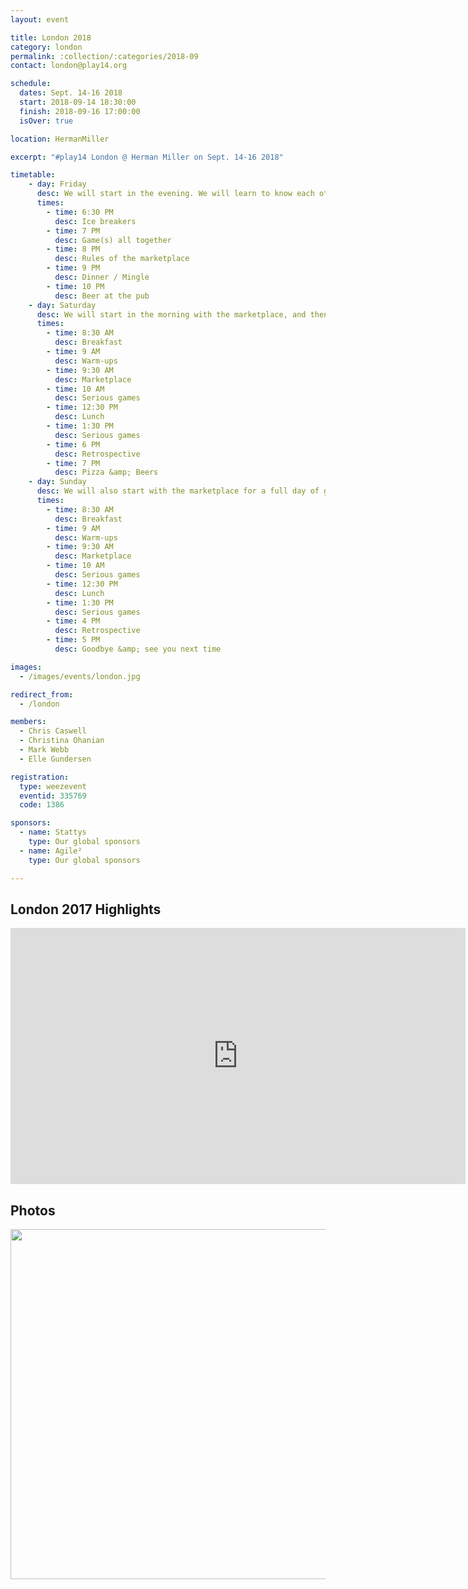 ```yaml
---
layout: event

title: London 2018
category: london
permalink: :collection/:categories/2018-09
contact: london@play14.org

schedule:
  dates: Sept. 14-16 2018
  start: 2018-09-14 18:30:00
  finish: 2018-09-16 17:00:00
  isOver: true

location: HermanMiller

excerpt: "#play14 London @ Herman Miller on Sept. 14-16 2018"

timetable:
    - day: Friday
      desc: We will start in the evening. We will learn to know each other and share a nice dinner all together.
      times:
        - time: 6:30 PM
          desc: Ice breakers
        - time: 7 PM
          desc: Game(s) all together
        - time: 8 PM
          desc: Rules of the marketplace
        - time: 9 PM
          desc: Dinner / Mingle
        - time: 10 PM
          desc: Beer at the pub
    - day: Saturday
      desc: We will start in the morning with the marketplace, and then we will play games all day long.
      times:
        - time: 8:30 AM
          desc: Breakfast
        - time: 9 AM
          desc: Warm-ups
        - time: 9:30 AM
          desc: Marketplace
        - time: 10 AM
          desc: Serious games
        - time: 12:30 PM
          desc: Lunch
        - time: 1:30 PM
          desc: Serious games
        - time: 6 PM
          desc: Retrospective
        - time: 7 PM
          desc: Pizza &amp; Beers
    - day: Sunday
      desc: We will also start with the marketplace for a full day of games. Whoever needs to catch a plane can leave earlier.
      times:
        - time: 8:30 AM
          desc: Breakfast
        - time: 9 AM
          desc: Warm-ups
        - time: 9:30 AM
          desc: Marketplace
        - time: 10 AM
          desc: Serious games
        - time: 12:30 PM
          desc: Lunch
        - time: 1:30 PM
          desc: Serious games
        - time: 4 PM
          desc: Retrospective
        - time: 5 PM
          desc: Goodbye &amp; see you next time

images:
  - /images/events/london.jpg

redirect_from:
  - /london

members:
  - Chris Caswell
  - Christina Ohanian
  - Mark Webb
  - Elle Gundersen

registration: 
  type: weezevent
  eventid: 335769
  code: 1386

sponsors:
  - name: Stattys
    type: Our global sponsors
  - name: Agile²
    type: Our global sponsors

---
```


## London 2017 Highlights

<iframe width="728" height="410" src="https://www.youtube.com/embed/86DrKsf6uvk?rel=0&amp;showinfo=0" frameborder="0" allowfullscreen style="display: block;margin: 0 auto;"></iframe>

## Photos

<a href='https://photos.app.goo.gl/6KvQfJxXBMaTfhBy7' target="_blank">
  <img src='https://lh3.googleusercontent.com/DyNKnU7_HujZUBlc9uIQ7xkPQkYDCIGUDr69fBJ99I68R8iRhXgc1bmfa5KoLM5cmj4ocszG2mzRF0OsosRISxRx9s5QfRSsXT0-IWgP3yyh7IJrZ0CLjSA-y6cNtW1PlChd6VVCcRR_Nh82jR5RljL0671zQRvv6Djy-qi5sfaqU_k0heiS9NkkO5h6qKWWIGLsJp77cmyjHXHaGArN7HnzeyGg5Koroz1J04VDkvtI5Jh0WKtXxr57y6ImDD2T2v9-Y5z3hs2ef412HNOZz9a-bkJfKIIRSBnhzUaZVe7ETlI60Zq5fgu5WRE5kPx7W7sNYdGJ4_B5oLJZE6eaQ42NGTORDMwyWS_6DPReSufduLFRyEUwkL_bG4xDnryqEd96YtrWgMMquY1ldkAuF4l585j6dCsZIPni29WOgmdq5fOaEjqxq76X0mrtkD9zkT370MYwfaPApaLHpIkNvh0diNz8UNtXsEwUEx9Bu0esUIX0XwAKrz2zgx0RbF15AoF1wLyQ0Vflyu9VOCsx2ACtjMpKL8Ks4lT9K_mD5GolLy5wPGQPvRh0AHnzj4_RltjenDJ9DcsA3omAPBZe69u8A-YPb_GOatC0O0TmOg3e9Uo5hANBz7Ky9n58s7OmIrD2gkwkJSfaRDpZfN8SaLG9Wjbe_4UKriuxHK4Loz7hJj-J0jaOsM4oKA=w1920-h1080-no' width="560" />
</a>


